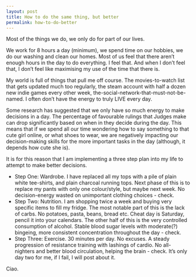 ```yaml
---
layout: post
title: How to do the same thing, but better
permalink: how-to-do-better
---
```


Most of the things we do, we only do for part of our lives.

We work for 8 hours a day (minimum), we spend time on our hobbies, we do our washing and clean our homes. Most of us feel that there aren’t enough hours in the day to do everything. I feel that. And when I don’t feel that, I don’t feel like maximising my use of the time that there is.

My world is full of things that pull me off course. The movies-to-watch list that gets updated much too regularly, the steam account with half a dozen new indie games every other week, the-social-network-that-must-not-be-named. I often don’t have the energy to truly LIVE every day.

Some research has suggested that we only have so much energy to make decisions in a day. The percentage of favourable rulings that Judges make can drop significantly based on when in they decide during the day. This means that if we spend all our time wondering how to say something to that cute girl online, or what shoes to wear, we are negatively impacting our decision-making skills for the more important tasks in the day (although, it depends how cute she is).

It is for this reason that I am implementing a three step plan into my life to attempt to make better decisions.

* Step One: Wardrobe. I have replaced all my tops with a pile of plain white tee-shirts, and plain charcoal running tops. Next phase of this is to replace my pants with only one colour/style, but maybe next week. No decision-energy wasted on unimportant clothing choices - check.
* Step Two: Nutrition. I am shopping twice a week and buying very specific items to fill my fridge. The most notable part of this is the lack of carbs. No potatoes, pasta, beans, bread etc. Cheat day is Saturday, pencil it into your calendars. The other half of this is the very controlled consumption of alcohol. Stable blood sugar levels with moderate(?) bingeing, more consistent concentration throughout the day - check.
* Step Three: Exercise. 30 minutes per day. No excuses. A steady progression of resistance training with lashings of cardio. No all-nighters and better blood circulation, helping the brain - check.
It’s only day two for me, if I fail, I will post about it.

Ciao.